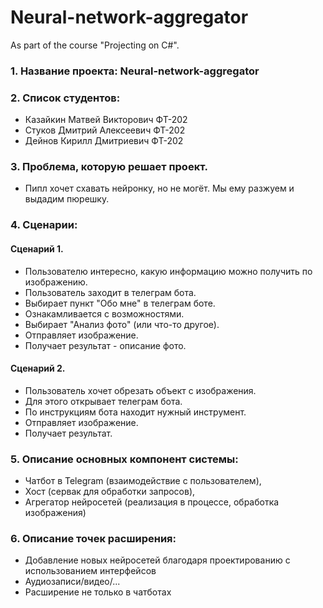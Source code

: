 # Neural-network-aggregator
As part of the course "Projecting on C#".
### 1. Название проекта: Neural-network-aggregator
### 2. Список студентов:
* Казайкин Матвей Викторович ФТ-202
* Стуков Дмитрий Алексеевич ФТ-202
* Дейнов Кирилл Дмитриевич ФТ-202
### 3. Проблема, которую решает проект.
* Пипл хочет схавать нейронку, но не могёт. Мы ему разжуем и выдадим пюрешку.
### 4. Сценарии:
####   Cценарий 1.
* Пользователю интересно, какую информацию можно получить по изображению.
* Пользователь заходит в телеграм бота.
* Выбирает пункт "Обо мне" в телеграм боте.
* Ознакамливается с возможностями.
* Выбирает "Анализ фото" (или что-то другое).
* Отправляет изображение.
* Получает результат - описание фото.
#### Сценарий 2.
* Пользователь хочет обрезать объект с изображения.
* Для этого открывает телеграм бота.
* По инструкциям бота находит нужный инструмент.
* Отправляет изображение.
* Получает результат.
### 5. Описание основных компонент системы:
* Чатбот в Telegram (взаимодействие с пользователем), 
* Хост (сервак для обработки запросов),
* Агрегатор нейросетей (реализация в процессе, обработка изображения)
### 6. Описание точек расширения:
* Добавление новых нейросетей благодаря проектированию с использованием интерфейсов
* Аудиозаписи/видео/...
* Расширение не только в чатботах
